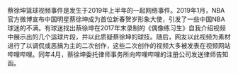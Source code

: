 蔡徐坤篮球视频事件是发生于2019年上半年的一起网络事件。2019年1月，NBA官方微博宣布中国明星蔡徐坤成为首位新春贺岁形象大使，引发了一些中国NBA球迷的不满。有球迷找出蔡徐坤在2017年末录制的《偶像练习生》自我介绍视频中展示出的几个运球片段，并以此质疑蔡徐坤的球技。随后，网友以此视频为素材进行了以调侃或恶搞为主的二次创作，这些二次创作的视频大多被发表在视频网站哔哩哔哩。同年4月，蔡徐坤委托律师事务所向哔哩哔哩的注册公司发送律师告知函。